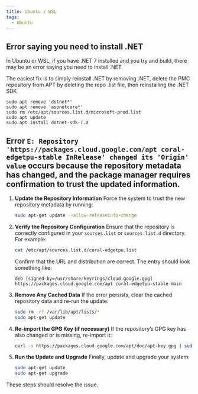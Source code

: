 ```yaml
---
title: Ubuntu / WSL
tags:
  - Ubuntu
---
```


## Error saying you need to install .NET

In Ubuntu or WSL, if you have .NET 7 installed and you try and build, there may be an error saying you need to install .NET.

The easiest fix is to simply reinstall .NET by removing .NET, delete the PMC repository from APT by deleting the repo .list file, then reinstalling the .NET SDK

```shell  title='bash'
sudo apt remove 'dotnet*'
sudo apt remove 'aspnetcore*'
sudo rm /etc/apt/sources.list.d/microsoft-prod.list 
sudo apt update
sudo apt install dotnet-sdk-7.0
```

## Error `E: Repository 'https://packages.cloud.google.com/apt coral-edgetpu-stable InRelease' changed its 'Origin' value` occurs because the repository metadata has changed, and the package manager requires confirmation to trust the updated information.

1. **Update the Repository Information**
   Force the system to trust the new repository metadata by running:

   ```bash
   sudo apt-get update --allow-releaseinfo-change
   ```

2. **Verify the Repository Configuration**
   Ensure that the repository is correctly configured in your `sources.list` or `sources.list.d` directory. For example:

   ```bash
   cat /etc/apt/sources.list.d/coral-edgetpu.list
   ```
   Confirm that the URL and distribution are correct. The entry should look something like:

   ```
   deb [signed-by=/usr/share/keyrings/cloud.google.gpg] https://packages.cloud.google.com/apt coral-edgetpu-stable main
   ```

3. **Remove Any Cached Data**
   If the error persists, clear the cached repository data and re-run the update:

   ```bash
   sudo rm -rf /var/lib/apt/lists/*
   sudo apt-get update
   ```

4. **Re-import the GPG Key (if necessary)**
   If the repository’s GPG key has also changed or is missing, re-import it:

   ```bash
   curl -s https://packages.cloud.google.com/apt/doc/apt-key.gpg | sudo apt-key add -
   ```

5. **Run the Update and Upgrade**
   Finally, update and upgrade your system:

   ```bash
   sudo apt-get update
   sudo apt-get upgrade
   ```

These steps should resolve the issue.
